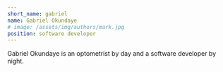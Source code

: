 ```yaml
---
short_name: gabriel
name: Gabriel Okundaye
# image: /assets/img/authors/mark.jpg
position: software developer
---
```

Gabriel Okundaye is an optometrist by day and a software developer by night.